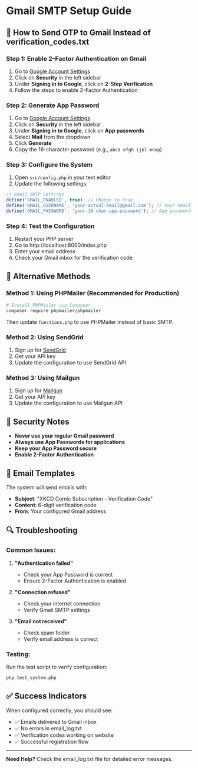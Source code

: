 # Gmail SMTP Setup Guide

## 🎯 **How to Send OTP to Gmail Instead of verification_codes.txt**

### **Step 1: Enable 2-Factor Authentication on Gmail**

1. Go to [Google Account Settings](https://myaccount.google.com/)
2. Click on **Security** in the left sidebar
3. Under **Signing in to Google**, click on **2-Step Verification**
4. Follow the steps to enable 2-Factor Authentication

### **Step 2: Generate App Password**

1. Go to [Google Account Settings](https://myaccount.google.com/)
2. Click on **Security** in the left sidebar
3. Under **Signing in to Google**, click on **App passwords**
4. Select **Mail** from the dropdown
5. Click **Generate**
6. Copy the 16-character password (e.g., `abcd efgh ijkl mnop`)

### **Step 3: Configure the System**

1. Open `src/config.php` in your text editor
2. Update the following settings:

```php
// Gmail SMTP Settings
define('GMAIL_ENABLED', true); // Change to true
define('GMAIL_USERNAME', 'your-actual-email@gmail.com'); // Your Gmail
define('GMAIL_PASSWORD', 'your-16-char-app-password'); // App password from Step 2
```

### **Step 4: Test the Configuration**

1. Restart your PHP server
2. Go to http://localhost:8000/index.php
3. Enter your email address
4. Check your Gmail inbox for the verification code

## 🔧 **Alternative Methods**

### **Method 1: Using PHPMailer (Recommended for Production)**

```bash
# Install PHPMailer via Composer
composer require phpmailer/phpmailer
```

Then update `functions.php` to use PHPMailer instead of basic SMTP.

### **Method 2: Using SendGrid**

1. Sign up for [SendGrid](https://sendgrid.com/)
2. Get your API key
3. Update the configuration to use SendGrid API

### **Method 3: Using Mailgun**

1. Sign up for [Mailgun](https://mailgun.com/)
2. Get your API key
3. Update the configuration to use Mailgun API

## 🚨 **Security Notes**

- **Never use your regular Gmail password**
- **Always use App Passwords for applications**
- **Keep your App Password secure**
- **Enable 2-Factor Authentication**

## 📧 **Email Templates**

The system will send emails with:
- **Subject**: "XKCD Comic Subscription - Verification Code"
- **Content**: 6-digit verification code
- **From**: Your configured Gmail address

## 🔍 **Troubleshooting**

### **Common Issues:**

1. **"Authentication failed"**
   - Check your App Password is correct
   - Ensure 2-Factor Authentication is enabled

2. **"Connection refused"**
   - Check your internet connection
   - Verify Gmail SMTP settings

3. **"Email not received"**
   - Check spam folder
   - Verify email address is correct

### **Testing:**

Run the test script to verify configuration:
```bash
php test_system.php
```

## ✅ **Success Indicators**

When configured correctly, you should see:
- ✅ Emails delivered to Gmail inbox
- ✅ No errors in email_log.txt
- ✅ Verification codes working on website
- ✅ Successful registration flow

---

**Need Help?** Check the email_log.txt file for detailed error messages. 